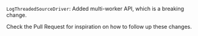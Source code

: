 `LogThreadedSourceDriver`: Added multi-worker API, which is a breaking change.

Check the Pull Request for inspiration on how to follow up these changes.
